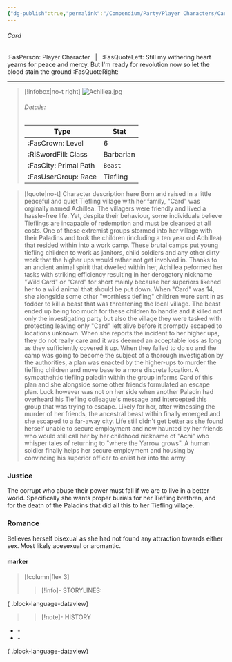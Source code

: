 ```yaml
---
{"dg-publish":true,"permalink":"/Compendium/Party/Player Characters/Card/","tags":["class/barbarian","race/tiefling"]}
---
```



###### Card
:FasPerson: Player Character &nbsp; | &nbsp; :FasQuoteLeft: Still my withering heart yearns for peace and mercy. But I'm ready for revolution now so let the blood stain the ground :FasQuoteRight:
___
> [!infobox|no-t right]
> ![Achillea.jpg](/img/user/Assets/Images/Party/Achillea.jpg)
> ###### Details:
> | Type | Stat |
> | ---- | ---- |
> | :FasCrown: Level   | 6 |
> | :RiSwordFill: Class |  Barbarian|
> | :FasCity: Primal Path |  `Beast`|
> |  :FasUserGroup: Race |  Tiefling|

> [!quote|no-t]
> Character description here
> Born and raised in a little peaceful and quiet Tiefling village with her family, "Card" was orginally named Achillea. The villagers were friendly and lived a hassle-free life. Yet, despite their behaviour, some individuals believe Tieflings are incapable of redemption and must be cleansed at all costs. One of these extremist groups stormed into her village with their Paladins and took the children (including a ten year old Achillea) that resided within into a work camp. These brutal camps put young tiefling children to work as janitors, child soldiers  and any other dirty work that the higher ups would rather not get involved in. Thanks to an ancient animal spirit that dwelled within her,  Achillea peformed her tasks with striking efficiency resulting in her derogatory nickname "Wild Card" or "Card" for short mainly because her superiors likened her to a wild animal that should be put down. 
>When "Card" was 14, she alongside some other "worthless tiefling" children were sent in as fodder to kill a beast that was threatening the local village. The beast ended up being too much for these children to handle and it killed not only the investigating party but also the village they were tasked with protecting leaving only "Card"  left alive before it promptly escaped to locations unknown. When she reports the incident to her higher ups, they do not really care and it was deemed an acceptable loss as long as they sufficiently covered it up. When they failed to do so and the camp was going to become the subject of a thorough investigation by the authorities, a plan was enacted by the higher-ups to murder the tiefling children and move base to a more discrete location. A sympathehtic tiefling paladin within the group informs Card of this plan and she alongside some other friends formulated an escape plan. Luck however was not on her side when another Paladin had overheard his Tiefling colleague's message and intercepted this group that was trying to escape. Likely for her, after witnessing the murder of her friends, the ancestral beast within finally emerged and she escaped to a far-away city.
>Life still didn't get better as she found herself unable to secure employment and now haunted by her friends who would still call her by her childhood nickname of "Achi" who whisper tales of returning to "where the Yarrow grows". A human soldier finally helps her secure employment and housing by convincing his superior officer to enlist her into the army. 

### Justice
The corrupt who abuse their power must fall if we are to live in a better world. Specifically she wants proper burials for her Tiefling brethren, and for the death of the Paladins that did all this to her Tiefling village. 
### Romance
Believes herself bisexual as she had not found any attraction towards either sex. Most likely acesexual or aromantic. 
 
#### marker
> [!column|flex 3]
>> [!info]- STORYLINES:

{ .block-language-dataview}
>>[!note]- HISTORY
- \-
- \-

{ .block-language-dataview}